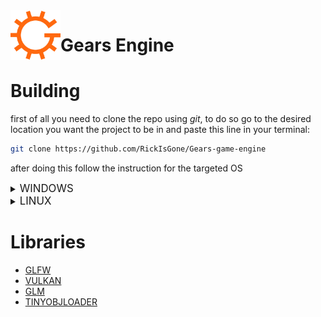 <img align="left" src="media/gears-s.png" alt="Gears Logo" width="80px"/>
<h1>Gears Engine</h1>

# Building

first of all you need to clone the repo using *git*, to do so go to the desired location you want the project to be in and paste this line in your terminal:

```bash
git clone https://github.com/RickIsGone/Gears-game-engine
```

after doing this follow the instruction for the targeted OS

<details><summary><big>WINDOWS</big></summary><p>

  **WORK IN PROGRESS**  

</details>

<details><summary><big>LINUX</big></summary><p>  

  **WORK IN PROGRESS**  

  if you dont have a c++ compiler installed on your machine you can get it by pasting this line in the terminal:

  ```bash
  sudo apt install clang
  ```

  To build the engine you first need to install the required libs, to do so you'll have to paste these lines in the terminal:  

  ```bash
  sudo apt update
  sudo apt upgrade
  sudo apt install libglfw3-dev
  sudo apt install libtinyobjloader-dev
  sudo apt install libglm-dev
  sudo apt install libvulkan-dev
  ```  

  after installing the libs you'll need to install glslc to compile the shaders, paste this in the terminal:

  ```bash
  sudo apt install glslc
  ```

  after you are done installing the libs and glslc if you dont have cmake installed get it by pasting this line in the terminal:

  ```bash
  sudo apt install cmake
  ```

  after installing cmake open the terminal and travel to the root of the engine and paste this in the terminal:

  ```bash
  mkdir build
  cd build
  cmake ..
  make
  ```

  congratulation! the engine is now compiled and ready to be used

</details><p>  

# Libraries

* [GLFW](https://github.com/glfw/glfw)
* [VULKAN](https://www.lunarg.com/vulkan-sdk/)
* [GLM](https://github.com/g-truc/glm/)
* [TINYOBJLOADER](https://github.com/tinyobjloader/tinyobjloader)
